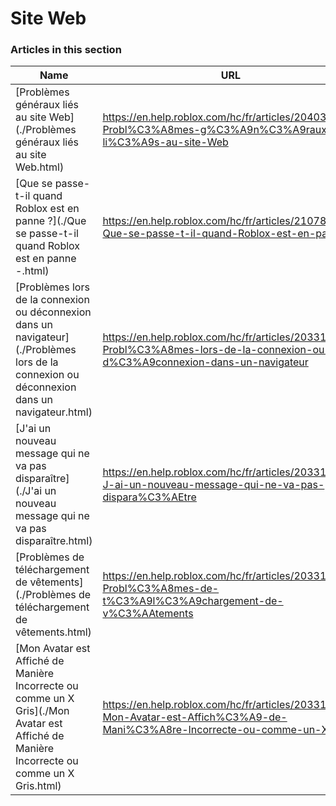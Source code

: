 # Site Web  
### Articles in this section
Name|URL
-|-
[Problèmes généraux liés au site Web](./Problèmes généraux liés au site Web.html) |https://en.help.roblox.com/hc/fr/articles/204038784-Probl%C3%A8mes-g%C3%A9n%C3%A9raux-li%C3%A9s-au-site-Web
[Que se passe-t-il quand Roblox est en panne ?](./Que se passe-t-il quand Roblox est en panne -.html) |https://en.help.roblox.com/hc/fr/articles/210785523-Que-se-passe-t-il-quand-Roblox-est-en-panne-
[Problèmes lors de la connexion ou déconnexion dans un navigateur](./Problèmes lors de la connexion ou déconnexion dans un navigateur.html) |https://en.help.roblox.com/hc/fr/articles/203312820-Probl%C3%A8mes-lors-de-la-connexion-ou-d%C3%A9connexion-dans-un-navigateur
[J'ai un nouveau message qui ne va pas disparaître](./J'ai un nouveau message qui ne va pas disparaître.html) |https://en.help.roblox.com/hc/fr/articles/203312970-J-ai-un-nouveau-message-qui-ne-va-pas-dispara%C3%AEtre
[Problèmes de téléchargement de vêtements](./Problèmes de téléchargement de vêtements.html) |https://en.help.roblox.com/hc/fr/articles/203312930-Probl%C3%A8mes-de-t%C3%A9l%C3%A9chargement-de-v%C3%AAtements
[Mon Avatar est Affiché de Manière Incorrecte ou comme un X Gris](./Mon Avatar est Affiché de Manière Incorrecte ou comme un X Gris.html) |https://en.help.roblox.com/hc/fr/articles/203312960-Mon-Avatar-est-Affich%C3%A9-de-Mani%C3%A8re-Incorrecte-ou-comme-un-X-Gris